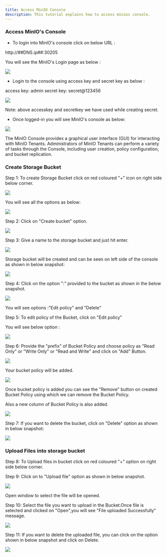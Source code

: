```yaml
---
title: Access MinIO Console
description: This tutorial explains how to access minios console.
---
```


### Access MinIO's Console 


- To login into MinIO's console click on below URL :

http://##DNS.ip##:30205 


You will see the MinIO's Login page as below :

![](_images/login-console.PNG)

- Login to the console using access key and secret key as below :

 access key: admin
 secret key: secret@123456

![](_images/login-creds.PNG)

 Note: above accesskey and secretkey we have used while creating secret.


- Once logged-in you will see MinIO's console as below:


![](_images/logged-in-console.PNG)

The MinIO Console provides a graphical user interface (GUI) for interacting with MinIO Tenants.
Administrators of MinIO Tenants can perform a variety of tasks through the Console, including user creation, policy configuration, and bucket replication. 


### Create Storage Bucket 

Step 1: To create Storage Bucket click on red coloured "+" icon on right side below corner.

![](_images/console-option.png)

You will see all the options as below:

![](_images/option.PNG)

Step 2: Click on "Create bucket" option.

![](_images/create-bucket.png)

Step 3: Give a name to the storage bucket and just hit enter. 

![](_images/bucket-name.PNG)

Storage bucket will be created and can be seen on left side of the console as shown in below snapshot:

![](_images/bucket-created.png)

Step 4: Click on the option ":" provided to the bucket as shown in the below snapshot.

![](_images/edit-policy-option.png)

You will see options :"Edit policy" and "Delete" 

Step 5: To edit policy of the Bucket, click on "Edit policy"

You will see below option :

![](_images/edit-policy-option-read-write.png)

Step 6: Provide the "prefix" of Bucket Policy and choose policy as "Read Only" or "Write Only" or "Read and Write" and click on "Add" Button.

![](_images/bucket-policy-edit.png)

Your bucket policy will be added.

![](_images/edit-policy-option-read-write.png)

Once bucket policy is added you can see the "Remove" button on created Bucket Policy using which we can remove the Bucket Policy.

Also a new column of Bucket Policy is also added.

![](_images/remove-bucket-policy.PNG)

Step 7: If you want to delete the bucket, click on "Delete" option as shown in below snapshot:

![](_images/delete-bucket.png)

### Upload Files into storage bucket

Step 8: To Upload files in bucket click on red coloured "+" option on right side below corner.

Step 9: Click on to "Upload file" option as shown in below snapshot.

![](_images/upload-file.png)

Open window to select the file will be opened.

Step 10: Select the file you want to upload in the Bucket.Once file is selected and clicked on "Open",you will see "File uploaded Successfully" message.

![](_images/upload-file-successful.png)

Step 11: If you want to delete the uploaded file, you can click on the option shown in below snapshot and click on Delete.

![](_images/delete-uploaded-file.png)










